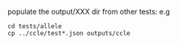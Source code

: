populate the output/XXX dir from other tests: e.g
```
cd tests/allele
cp ../ccle/test*.json outputs/ccle
```
